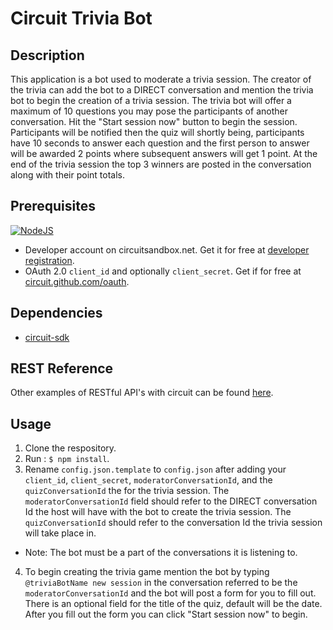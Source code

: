 Circuit Trivia Bot
==================================
## Description
This application is a bot used to moderate a trivia session. The creator of the trivia can add the bot to a DIRECT conversation and mention the trivia bot to begin the creation of a trivia session. The trivia bot will offer a maximum of 10 questions you may pose the participants of another conversation. Hit the "Start session now" button to begin the session. Participants will be notified then the quiz will shortly being, participants have 10 seconds to answer each question and the first person to answer will be awarded 2 points where subsequent answers will get 1 point. At the end of the trivia session the top 3 winners are posted in the conversation along with their point totals.
## Prerequisites
[![NodeJS](https://img.shields.io/badge/Node.js-6.10.2-brightgreen.svg)](https://nodejs.org) <br/>
* Developer account on circuitsandbox.net. Get it for free at [developer registration](https://circuit.github.io/).
* OAuth 2.0 `client_id` and optionally `client_secret`. Get if for free at [circuit.github.com/oauth](https://circuit.github.com/oauth).

## Dependencies
* [circuit-sdk](https://www.npmjs.com/package/circuit-sdk)

## REST Reference
Other examples of RESTful API's with circuit can be found [here](https://circuitsandbox.net/rest/v2/swagger/ui/index.html).

## Usage
1. Clone the respository.
2. Run : `$ npm install`.
3. Rename `config.json.template` to `config.json` after adding your `client_id`, `client_secret`, `moderatorConversationId`, and the `quizConversationId` the for the trivia session. The `moderatorConversationId` field should refer to the DIRECT conversation Id the host will have with the bot to create the trivia session. The `quizConversationId` should refer to the conversation Id the trivia session will take place in.
* Note: The bot must be a part of the conversations it is listening to.
4. To begin creating the trivia game mention the bot by typing `@triviaBotName new session` in the conversation referred to be the `moderatorConversationId` and the bot will post a form for you to fill out. There is an optional field for the title of the quiz, default will be the date. After you fill out the form you can click "Start session now" to begin.